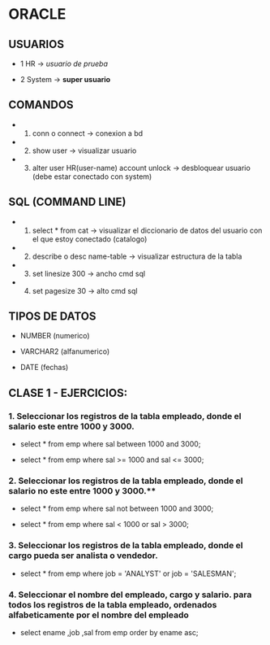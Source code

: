 # ORACLE

## USUARIOS

- 1 HR -> *usuario de prueba*

- 2 System -> **super usuario**

## COMANDOS 

- 1. conn o connect -> conexion a bd

- 2. show user -> visualizar usuario

- 3. alter user HR(user-name) account unlock -> desbloquear usuario (debe estar conectado con system)

## SQL (COMMAND LINE)

- 1. select * from cat -> visualizar el diccionario de datos del usuario con el que estoy conectado (catalogo)

- 2. describe o desc name-table -> visualizar estructura de la tabla

- 3. set linesize 300 -> ancho cmd sql

- 4. set pagesize 30 -> alto cmd sql

## TIPOS DE DATOS 

- NUMBER (numerico)

- VARCHAR2 (alfanumerico)

- DATE (fechas)

## CLASE 1 - EJERCICIOS:

### 1. Seleccionar los registros de la tabla empleado, donde el salario este entre 1000 y 3000.

- select *
from emp
where sal between 1000 and 3000;

- select *
from emp
where sal >= 1000
and sal <= 3000;

### 2. Seleccionar los registros de la tabla empleado, donde el salario no este entre 1000 y 3000.**

- select *
from emp
where sal not between 1000 and 3000;

- select *
from emp
where sal < 1000
or sal > 3000;

### 3. Seleccionar los registros de la tabla empleado, donde el cargo pueda ser analista o vendedor.

- select * 
from emp 
where job  = 'ANALYST' 
or job = 'SALESMAN';

### 4. Seleccionar el nombre del empleado, cargo y salario. para todos los registros de la tabla empleado, ordenados alfabeticamente por el nombre del empleado

- select ename
  ,job
  ,sal
  from emp 
  order by ename asc;


